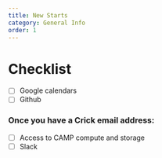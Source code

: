 ```yaml
---
title: New Starts
category: General Info
order: 1
---
```



# Checklist 

- [ ] Google calendars
- [ ] Github

### Once you have a Crick email address:

- [ ] Access to CAMP compute and storage
- [ ] Slack